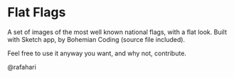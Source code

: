 Flat Flags
=========

A set of images of the most well known national flags, with a flat look.
Built with Sketch app, by Bohemian Coding (source file included).

Feel free to use it anyway you want, and why not, contribute.

@rafahari
